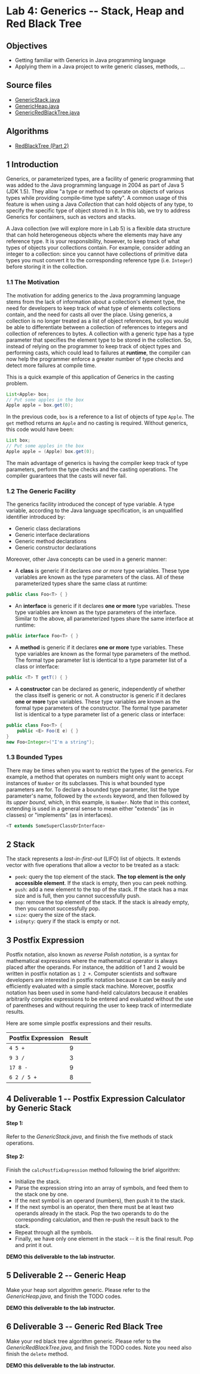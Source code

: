 # Lab 4: Generics -- Stack, Heap and Red Black Tree


## Objectives

  - Getting familiar with Generics in Java programming language
  - Applying them in a Java project to write generic classes, methods, ...


## Source files

  - [GenericStack.java][Code1]
  - [GenericHeap.java][Code2]
  - [GenericRedBlackTree.java][Code3]


## Algorithms

  - [RedBlackTree (Part 2)][md1]


## 1 Introduction

Generics, or parameterized types, are a facility of generic programming that was added to the Java programming language
in 2004 as part of Java 5 (JDK 1.5). They allow "a type or method to operate on objects of various types while providing
compile-time type safety". A common usage of this feature is when using a Java *Collection* that can hold objects of any
type, to specify the specific type of object stored in it. In this lab, we try to address Generics for containers, such
as vectors and stacks.

A Java collection (we will explore more in Lab 5) is a flexible data structure that can hold heterogeneous objects where
the elements may have any reference type. It is your responsibility, however, to keep track of what types of objects
your collections contain. For example, consider adding an integer to a collection: since you cannot have collections of
primitive data types you must convert it to the corresponding reference type (i.e. `Integer`) before storing it in the
collection. 


### 1.1 The Motivation

The motivation for adding generics to the Java programming language stems from the lack of information about a
collection's element type, the need for developers to keep track of what type of elements collections contain, and the
need for casts all over the place. Using generics, a collection is no longer treated as a list of object references, but
you would be able to differentiate between a collection of references to integers and collection of references to bytes.
A collection with a generic type has a type parameter that specifies the element type to be stored in the collection.
So, instead of relying on the programmer to keep track of object types and performing casts, which could lead to
failures at **runtime**, the compiler can now help the programmer enforce a greater number of type checks and detect
more failures at compile time.

This is a quick example of this application of Generics in the casting problem.

```java
List<Apple> box;
// Put some apples in the box
Apple apple = box.get(0);
```

In the previous code, `box` is a reference to a list of objects of type `Apple`. The `get` method returns an `Apple` and
no casting is required. Without generics, this code would have been:

```java
List box;
// Put some apples in the box
Apple apple = (Apple) box.get(0);
```

The main advantage of generics is having the compiler keep track of type parameters, perform the type checks and the
casting operations. The compiler guarantees that the casts will never fail.


### 1.2 The Generic Facility

The generics facility introduced the concept of type variable. A type variable, according to the Java language
specification, is an unqualified identifier introduced by:

  - Generic class declarations
  - Generic interface declarations
  - Generic method declarations
  - Generic constructor declarations

Moreover, other Java concepts can be used in a generic manner:

  - A **class** is generic if it declares *one or more* type variables. These type variables are known as the type
    parameters of the class. All of these parameterized types share the same class at runtime:

```java
public class Foo<T> { }
```

  - An **interface** is generic if it declares **one or more** type variables. These type variables are known as the
    type parameters of the interface. Similar to the above, all parameterized types share the same interface at runtime:

```java
public interface Foo<T> { }
```

  - A **method** is generic if it declares **one or more** type variables. These type variables are known as the formal
    type parameters of the method. The formal type parameter list is identical to a type parameter list of a class or
    interface:

```java
public <T> T getT() { }
```

  - A **constructor** can be declared as generic, independently of whether the class itself is generic or not. A
    constructor is generic if it declares **one or more** type variables. These type variables are known as the formal
    type parameters of the constructor. The formal type parameter list is identical to a type parameter list of a
    generic class or interface:

```java
public class Foo<T> {
    public <E> Foo(E e) { }
}
new Foo<Integer>("I'm a string");
```


### 1.3 Bounded Types

There may be times when you want to restrict the types of the generics. For example, a method that operates on numbers
might only want to accept instances of `Number` or its subclasses. This is what bounded type parameters are for. To
declare a bounded type parameter, list the type parameter's name, followed by the `extends` keyword, and then followed
by its *upper bound*, which, in this example, is `Number`. Note that in this context, extending is used in a general
sense to mean either "extends" (as in classes) or "implements" (as in interfaces).

```java
<T extends SomeSuperClassOrInterface>
```


## 2 Stack

The stack represents a *last-in-first-out* (LIFO) list of objects. It extends vector with five operations that allow a
vector to be treated as a stack:

  - `peek`: query the top element of the stack. **The top element is the only accessible element**. If the stack is
     empty, then you can peek nothing.
  - `push`: add a new element to the top of the stack. If the stack has a max size and is full, then you cannot
    successfully push.
  - `pop`: remove the top element of the stack. If the stack is already empty, then you cannot successfully pop.
  - `size`: query the size of the stack.
  - `isEmpty`: query if the stack is empty or not.


## 3 Postfix Expression

Postfix notation, also known as *reverse Polish notation*, is a syntax for mathematical expressions where the
mathematical operator is always placed after the operands. For instance, the addition of 1 and 2 would be written in
postfix notation as `1 2 +`. Computer scientists and software developers are interested in postfix notation because it
can be easily and efficiently evaluated with a simple stack machine. Moreover, postfix notation has been used in some
hand-held calculators because it enables arbitrarily complex expressions to be entered and evaluated without the use of
parentheses and without requiring the user to keep track of intermediate results.

Here are some simple postfix expressions and their results.

  Postfix Expression  |  Result
 :------------------- | :------
  `4 5 +`             |    9
  `9 3 /`             |    3
  `17 8 -`            |    9
  `6 2 / 5 +`         |    8


## 4 Deliverable 1 -- Postfix Expression Calculator by Generic Stack

#### Step 1:

Refer to the *GenericStack.java*, and finish the five methods of stack operations.

#### Step 2:

Finish the `calcPostfixExpression` method following the brief algorithm:

  - Initialize the stack.
  - Parse the expression string into an array of symbols, and feed them to the stack one by one.
  - If the next symbol is an operand (numbers), then push it to the stack.
  - If the next symbol is an operator, then there must be at least two operands already in the stack. Pop the two
    operands to do the corresponding calculation, and then re-push the result back to the stack.
  - Repeat through all the symbols.
  - Finally, we have only one element in the stack -- it is the final result. Pop and print it out.

**DEMO this deliverable to the lab instructor.**


## 5 Deliverable 2 -- Generic Heap

Make your heap sort algorithm generic. Please refer to the *GenericHeap.java*, and finish the TODO codes.

**DEMO this deliverable to the lab instructor.**


## 6 Deliverable 3 -- Generic Red Black Tree

Make your red black tree algorithm generic. Please refer to the *GenericRedBlackTree.java*, and finish the TODO codes.
Note you need also finish the `delete` method.


**DEMO this deliverable to the lab instructor.**



[Code1]: https://github.com/MarcoXZh/OOPJavaCourse/blob/master/Lab4%20Generics/GenericStack.java
[Code2]: https://github.com/MarcoXZh/OOPJavaCourse/blob/master/Lab4%20Generics/GenericHeap.java
[Code3]: https://github.com/MarcoXZh/OOPJavaCourse/blob/master/Lab4%20Generics/GenericRedBlackTree.java
[md1]: https://github.com/MarcoXZh/OOPJavaCourse/blob/master/Lab4%20Generics/RedBlackTree2.md
